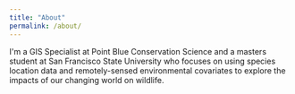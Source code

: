 ```yaml
---
title: "About"
permalink: /about/
---
```



I'm a GIS Specialist at Point Blue Conservation Science 
and a masters student at San Francisco State University 
who focuses on using species location data and remotely-sensed 
environmental covariates to explore the impacts of our changing world on wildlife.